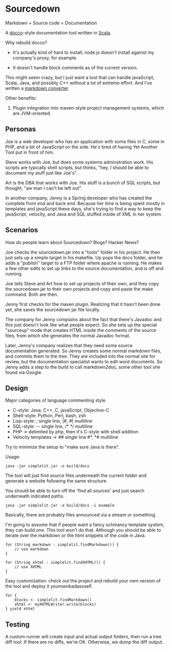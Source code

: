 # Sourcedown

Markdown + Source code = Documentation

A [docco][1]-style documentation tool written in [Scala][2].

Why rebuild docco?

- It's actually kind of hard to install; node.js doesn't install against my
  company's proxy, for example.

- It doesn't handle block comments as of the current version.

This might seem crazy, but I just want a tool that can handle javaScript, Scala,
Java, and possibly C++ without a lot of extreme effort. And I've written a 
[markdown converter][3].

Other benefits:

1. Plugin integration into maven-style project management systems, which are 
   JVM-oriented.



## Personas

Joe is a web developer who has an application with some files in C, some in 
PHP, and a bit of JavaScript on the side. He's tired of having Yet Another Tool
put in front of him.

Steve works with Joe, but does some systems adminstration work. His scripts are
typically shell scripts, but thinks, "hey, I should be able to document my stuff
just like Joe's".

Art is the DBA that works with Joe. His stuff is a bunch of SQL scripts, but 
thought, "aw man I can't be left out".

In another company, Jenny is a Spring developer who has created the complete
front end and back end. Because her time is being spent mostly in templates and
javaScript these days, she's trying to find a way to keep the javaScript, 
velocity, and Java and SQL stuffed inside of XML in her system.



## Scenarios

How do people learn about Sourcedown? Blogs? Hacker News?

Joe checks the sourcedown.jar into a "tools" folder in his project. He then
just sets up a simple target in his makefile. Up pops the docs folder, and he 
adds a "publish" target to a FTP folder where apache is running. He makes a few
other edits to set up links to the source documentation, and is off and running.

Joe tells Steve and Art how to set up projects of their own, and they copy the
sourcedown.jar to their own projects and copy and paste the make command. Both
are then.

Jenny first checks for the maven plugin. Realizing that it hasn't been done
yet, she saves the sourcedown jar file locally. 

The company for Jenny complains about the fact that there's Javadoc and this
just doesn't look like what people expect. So she sets up the special "sourceup"
mode that creates HTML inside the comments of the source files, from which she
generates the normal Javadoc format.

Later, Jenny's company realizes that they need some source documentation
generated. So Jenny creates some normal markdown files, and commits them to the
tree. They are included into the normal site for review, but the documentation
specialist wants to edit word documents. So Jenny adds a step to the build to
call markdown2doc, some other tool she found via Google.



## Design

Major categories of language commenting style

* C-style: Java, C++, C, javaScript, Objective-C
* Shell-style: Python, Perl, bash, zsh
* Lisp-style: ; single line, |#, #| multiline
* SQL-style: -- single line, /* */ multiline
* PHP -> delimited by php, then it's C-style with shell addition
* Velocity templates -> ## single line #*, *# multiline

Try to minimize the setup to "make sure Java is there".

Usage:

    java -jar simplelit.jar -o build/docs

The tool will just find source files underneath the current folder and generate
a website following the same structure.

You should be able to turn off the 'find all sources' and just search underneath
indicated paths.

    java -jar simplelit.jar -o build/docs -i example

Basically, there are probably files announced via a stream or something.

I'm going to assume that if people want a fancy schmancy template system, they
can build one. This tool won't do that. Although you should be able to iterate
over the markdown or the html snippets of the code in Java.

    for (String markdown : simplelit.findMarkdown()) {
        // use markdown
    }

    for (String xhtml : simplelit.findXHTML()) {
        // use XHTML
    }

Easy customization: check out the project and rebuild your own version of the
tool and deploy it yourownbadassself.

    for { 
        blocks <- simplelit.findMarkdown()
        xhtml <- myXHTMLWriter.write(blocks)
    } yield xhtml



## Testing 

A custom runner will create input and actual output folders, then run a tree
diff tool. If there are no diffs, we're OK. Otherwise, we dump the diff output.


[1]: http://jashkenas.github.com/docco/
[2]: http://scala-lang.org
[3]: http://tristanhunt.com/projects/knockoff
